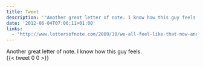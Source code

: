 ```yaml
---
title: Tweet
description: '"Another great letter of note. I know how this guy feels.  "'
date: '2012-06-04T07:06:11+01:00'
links:
  - 'http://www.lettersofnote.com/2009/10/we-all-feel-like-that-now-and-then.html'
---
```

Another great letter of note. I know how this guy feels.  
      {{< tweet 0 0 >}}
    
